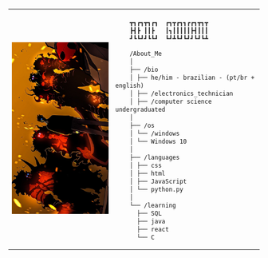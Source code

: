 <table>
    <tr>
        <td style="width: 35%;">
            <img src="img/download.jfif" alt="Geto" style="width: 100%; border: none;" />
        </td>
        <td style="width: 50%; vertical-align: top;">
            <p style="font-family: monospace; font-size: 16px;">

        ┳┓┏┓┳┓┏┓  ┏┓┳┏┓┓┏┏┓┳┓┳
        ┣┫┣ ┃┃┣   ┃┓┃┃┃┃┃┣┫┃┃┃
        ┛┗┗┛┛┗┗┛  ┗┛┻┗┛┗┛┛┗┛┗┻
                      
</p>

        /About_Me
        │
        ├── /bio
        │ ├── he/him - brazilian - (pt/br + english)
        │ ├── /electronics_technician
        │ ├── /computer science undergraduated
        │
        ├── /os
        │ └── /windows
        │ └── Windows 10
        │
        ├── /languages
        │ ├── css
        │ ├── html
        │ ├── JavaScript
        │ └── python.py
        │
        └── /learning
          ├── SQL
          ├── java
          ├── react
          └── C

</tr>
</table>